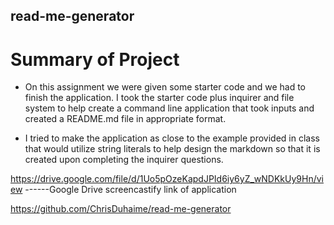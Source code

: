 ## read-me-generator

# Summary of Project

* On this assignment we were given some starter code and we had to finish the application.  I took the starter code plus inquirer and file system to help create a command line application that took inputs and created a README.md file in appropriate format.  

* I tried to make the application as close to the example provided in class that would utilize string literals to help design the markdown so that it is created upon completing the inquirer questions.  

https://drive.google.com/file/d/1Uo5pOzeKapdJPId6iy6yZ_wNDKkUy9Hn/view ------Google Drive screencastify link of application

https://github.com/ChrisDuhaime/read-me-generator


